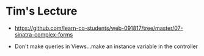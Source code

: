 # Tim's Lecture

* https://github.com/learn-co-students/web-091817/tree/master/07-sinatra-complex-forms

* Don't make queries in Views...make an instance variable in the controller
